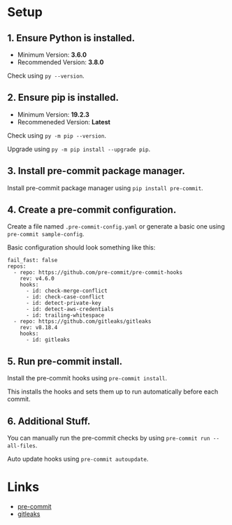 # Setup
## 1. Ensure Python is installed.
- Minimum Version: **3.6.0**
- Recommended Version: **3.8.0**

Check using `py --version`.

## 2. Ensure pip is installed.
- Minimum Version: **19.2.3**
- Recommeneded Version: **Latest**

Check using `py -m pip --version`.

Upgrade using `py -m pip install --upgrade pip`.

## 3. Install pre-commit package manager.
Install pre-commit package manager using `pip install pre-commit`.

## 4. Create a pre-commit configuration.
Create a file named `.pre-commit-config.yaml` or generate a basic one using `pre-commit sample-config`.

Basic configuration should look something like this:

```
fail_fast: false
repos:
  - repo: https://github.com/pre-commit/pre-commit-hooks
    rev: v4.6.0
    hooks:
      - id: check-merge-conflict
      - id: check-case-conflict
      - id: detect-private-key
      - id: detect-aws-credentials
      - id: trailing-whitespace
  - repo: https://github.com/gitleaks/gitleaks
    rev: v8.18.4
    hooks:
      - id: gitleaks
```

## 5. Run pre-commit install.
Install the pre-commit hooks using `pre-commit install`.

This installs the hooks and sets them up to run automatically before each commit.

## 6. Additional Stuff.
You can manually run the pre-commit checks by using `pre-commit run --all-files`.

Auto update hooks using `pre-commit autoupdate`.

# Links
- [pre-commit](https://pre-commit.com/)
- [gitleaks](https://github.com/gitleaks/gitleaks)
